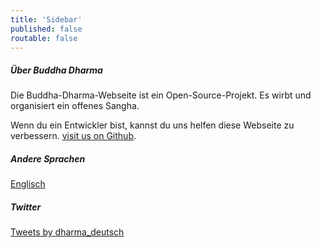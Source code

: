 ```yaml
---
title: 'Sidebar'
published: false
routable: false
---
```


##### Über Buddha Dharma
Die Buddha-Dharma-Webseite ist ein Open-Source-Projekt. Es wirbt und organisiert ein offenes Sangha. 

Wenn du ein Entwickler bist, kannst du uns helfen diese Webseite zu verbessern.
[visit us on Github](https://github.com/buddha-dharma).
##### Andere Sprachen
<a href="/en">Englisch</a>
##### Twitter
<a class="twitter-timeline" data-width="500" data-height="600" data-theme="light" href="https://twitter.com/dharma_deutsch?ref_src=twsrc%5Etfw">Tweets by dharma_deutsch</a> <script async src="//platform.twitter.com/widgets.js" charset="utf-8"></script>
